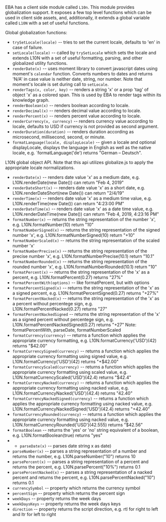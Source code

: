 EBA has a client side module called `L10n`. This module provides globalization support. It exposes a few top level functions which can be used in client side assets, and, additionally, it extends a global variable called `L10N` with a set of useful functions.


Global globalization functions: 
* `trySetLocale(locale)` -- tries to set the current locale, defaults to 'en' in case of failure. 
* `setLocale(locale)` -- called by `trySetLocale` which sets the locale and extends L10N with a set of useful formatting, parsing, and other globalized utility functions. 
* `renderDate(x)` -- uses moment library to convert javascript dates using moment's `calendar` function. Converts numbers to dates and returns 'N/A' in case value is neither date, string, nor number. Note that moment's locale is set during call to `setLocale`. 
* `renderTags(x, color, key)` -- renders a string 'x' or a prop 'tag' of object 'x' as a colored span. This is used by EBA to render tags within its knowledge graph.
* `renderBoolean(x)` -- renders boolean according to locale. 
* `renderDecimal(x)` -- renders decimal value according to locale.
* `renderPercent(x)` -- renders percent value according to locale.
* `renderCurrency(x, currency)` -- renders currency value according to locale, defaults to USD if currency is not provided as second argument.
* `renderDuration(duration)` -- renders duration according as microsecond, millisecond, second, or minute.
* `formatLanguage(locale, displayLocale)` -- given a locale and optional displayLocale, displays the language in English as well as the native locale, e.g. `formatLanguage('de') returns "German – Deutsch".



L10N global object API. Note that this api utilizes globalize.js to apply the appropriate locale normalizations.

* `renderDate(x)` -- renders date value 'x' as a medium date, e.g. L10N.renderDate(new Date()) can return "Feb 4, 2019"
* `renderDateShort(x)` --  renders date value 'x' as a short date, e.g. L10N.renderDateShort(new Date()) can return "2/4/19"
* `renderTime(x)` -- renders date value 'x' as a medium time value, e.g. L10N.renderTime(new Date()) can return "4:23:00 PM"
* `renderDateTime(x)` -- renders date value 'x' as a date time value, e.g. L10N.renderDateTime(new Date()) can return "Feb 4, 2019, 4:23:16 PM"
* `formatNumber(x)` -- returns the string representation of the number 'x', e.g. L10N.formatNumber(10) return "10"
* `formatNumberSigned(x)` -- returns the string representation of the signed number 'x', e.g. L10N.formatNumberSigned(10) return "+10"
* `formatNumberScaled(x)` -- returns the string representation of the scaled number 'x'
* `formatNumberPrecise(x)` -- returns the string representation of the precise number 'x', e.g. L10N.formatNumberPrecise(10.1) return "10.1"
* `formatNumberRounded(x)` -- returns the string representation of the rounded number 'x', e.g. L10N.formatNumberRounded(10.1) return "10"
* `formatPercent(x)` -- returns the string representation of the 'x' as a percent, e.g. L10N.formatPercent(0.27) returns "27%"
* `formatPercentWith(options)` -- like formatPercent, but with options
* `formatPercentSigned(x)` -- returns the string representation of the 'x' as a signed percent, e.g. L10N.formatPercentSigned(0.27) returns "+27%"
* `formatPercentNacked(x)` -- returns the string representation of the 'x' as a percent without percentege sign, e.g. L10N.formatPercentNacked(0.27) returns "27"
* `formatPercentNackedSigned` -- returns the string representation of the 'x' as a signed percent without percentege sign, e.g. L10N.formatPercentNackedSigned(0.27) returns "+27"
Note: formatPercentWith, parseDate, formatNumberScaled
* `formatCurrency(currency)` -- returns a function which applies the appropriate currency formatting, e.g. L10N.formatCurrency('USD')(42) returns "$42.00"
* `formatCurrencySigned(currency)` -- returns a function which applies the appropriate currency formatting using signed value, e.g. L10N.formatCurrency('USD')(42) returns "+$42.00"
* `formatCurrencyScaled(currency)` -- returns a function which applies the appropriate currency formatting using scaled value, e.g. L10N.formatCurrencyScaled('USD')(42.4) returns "$42.4"
* `formatCurrencyNacked(currency)` -- returns a function which applies the appropriate currency formatting using nacked value, e.g. L10N.formatCurrencyNacked('USD')(42.4) returns "42.40"
* `formatCurrencyNackedSigned(currency)` -- returns a function which applies the appropriate currency formatting using nacked value, e.g. L10N.formatCurrencyNackedSigned('USD')(42.4) returns "+42.40"
* `formatCurrencyRounded(currency)` -- returns a function which applies the appropriate currency formatting using nacked value, e.g. L10N.formatCurrencyRounded('USD')(42.555) returns "$42.56"
* `formatBoolean` -- returns the 'yes' or 'no' string equivalent of a boolean, e.g. L10N.formatBoolean(true) returns "yes"
* * `parseDate(x)` -- parses date string x as date)
* `parseNumber(x)` -- parses a string representation of a number and returns the number, e.g. L10N.parseNumber("10") returns 10
* `parsePercent(x)` -- parses a string representation of a percent and returns the percent, e.g. L10N.parsePercent("10%") returns 0.1
* `parsePercentNacked(x)` -- parses a string representation of a nacked percent and returns the percent, e.g. L10N.parsePercentNacked("10") returns 0.1
* `currencySymbol` -- property which returns the currency symbol
* `percentSign` -- property which returns the percent sign
* `weekDays` -- property returns the week days
* `weekDaysKeys` -- property returns the week days keys
* `direction` -- property returns the script direction, e.g. rtl for right to left and ltr for left to right

